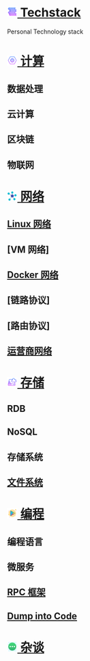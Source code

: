 # [![](icon/stack.png) Techstack](/)
Personal Technology stack

# [![](icon/compute.png) 计算](compute/)
## 数据处理
## 云计算
## 区块链
## 物联网
# [![](icon/network.png) 网络](network/)
## [Linux 网络](network/linux)
## [VM 网络]
## [Docker 网络](network/docker)
## [链路协议]
## [路由协议]
## [运营商网络](network/isp)

# [![](icon/storage.png) 存储](storage/) 
## RDB
## NoSQL
## 存储系统
## [文件系统](storage/fs/)
# [![](icon/program.png) 编程](program/)
## 编程语言
## 微服务
## [RPC 框架](program/rpc)
## [Dump into Code](program/code/)


# [![](icon/more.png) 杂谈](more/) 